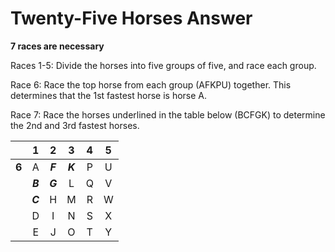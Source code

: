 # Twenty-Five Horses Answer

**7 races are necessary**

Races 1-5: Divide the horses into five groups of five, and race each group.

Race 6: Race the top horse from each group (AFKPU) together. This determines 
that the 1st fastest horse is horse A.

Race 7: Race the horses underlined in the table below (BCFGK) to determine the 
2nd and 3rd fastest horses.

|     |   1   |   2   |   3   | 4 | 5 |
|:---:|:-----:|:-----:|:-----:|:-:|:-:|
|**6**|   A   |__*F*__|__*K*__| P | U |
|     |__*B*__|__*G*__|   L   | Q | V |
|     |__*C*__|   H   |   M   | R | W |
|     |   D   |   I   |   N   | S | X |
|     |   E   |   J   |   O   | T | Y |

